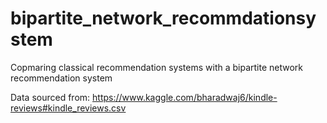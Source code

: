 # bipartite_network_recommdationsystem
Copmaring classical recommendation systems with a bipartite network recommendation system

Data sourced from: https://www.kaggle.com/bharadwaj6/kindle-reviews#kindle_reviews.csv
